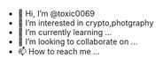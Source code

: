 - 👋 Hi, I’m @toxic0069
- 👀 I’m interested in crypto,photgraphy
- 🌱 I’m currently learning ...
- 💞️ I’m looking to collaborate on ...
- 📫 How to reach me ...

<!---
toxic0069/toxic0069 is a ✨ special ✨ repository because its `README.md` (this file) appears on your GitHub profile.
You can click the Preview link to take a look at your changes.
--->
